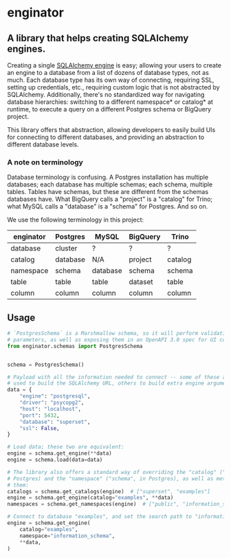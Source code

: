 # enginator

## A library that helps creating SQLAlchemy engines.

Creating a single [SQLAlchemy engine](https://docs.sqlalchemy.org/en/20/core/engines.html) is easy; allowing your users to create an engine to a database from a list of dozens of database types, not as much. Each database type has its own way of connecting, requiring SSL, setting up credentials, etc., requiring custom logic that is not abstracted by SQLAlchemy. Additionally, there's no standardized way for navigating database hierarchies: switching to a different namespace* or catalog* at runtime, to execute a query on a different Postgres schema or BigQuery project.

This library offers that abstraction, allowing developers to easily build UIs for connecting to different databases, and providing an abstraction to different database levels.

### A note on terminology

Database terminology is confusing. A Postgres installation has multiple databases; each database has multiple schemas; each schema, multiple tables. Tables have schemas, but these are different from the schemas databases have. What BigQuery calls a "project" is a "catalog" for Trino; what MySQL calls a "database" is a "schema" for Postgres. And so on.

We use the following terminology in this project:

| enginator | Postgres |  MySQL   | BigQuery |  Trino  |
| --------- | -------- | -------- | -------- | ------- |
| database  | cluster  | ?        | ?        | ?       |
| catalog   | database | N/A      | project  | catalog |
| namespace | schema   | database | schema   | schema  |
| table     | table    | table    | dataset  | table   |
| column    | column   | column   | column   | column  |

## Usage

```python
# `PostgresSchema` is a Marshmallow schema, so it will perform validation of the
# parameters, as well as exposing them in an OpenAPI 3.0 spec for UI construction.
from enginator.schemas import PostgresSchema


schema = PostgresSchema()

# Payload with all the information needed to connect -- some of these attributes will be
# used to build the SQLAlchemy URL, others to build extra engine arguments:
data = {
    "engine": "postgresql",
    "driver": "psycopg2",
    "host": "localhost",
    "port": 5432,
    "database": "superset",
    "ssl": False,
}

# Load data; these two are equivalent:
engine = schema.get_engine(**data)
engine = schema.load(data=data)

# The library also offers a standard way of overriding the "catalog" ("database", in
# Postgres) and the "namespace" ("schema", in Postgres), as well as methods to list
# them:
catalogs = schema.get_catalogs(engine)  # ["superset", "examples"]
engine = schema.get_engine(catalog="examples", **data)
namespaces = schema.get_namespaces(engine)  # ["public", "information_schema"]

# Connect to database "examples", and set the search path to "information_schema":
engine = schema.get_engine(
    catalog="examples",
    namespace="information_schema",
    **data,
)
```
